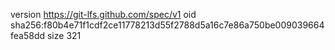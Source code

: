 version https://git-lfs.github.com/spec/v1
oid sha256:f80b4e71f1cdf2ce11778213d55f2788d5a16c7e86a750be009039664fea58dd
size 321
